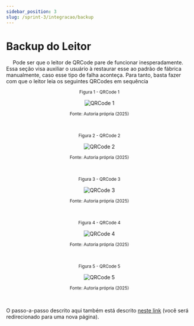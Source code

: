 ```yaml
---
sidebar_position: 3
slug: /sprint-3/integracao/backup
---
```


# Backup do Leitor

&emsp; Pode ser que o leitor de QRCode pare de funcionar inesperadamente. Essa seção visa auxiliar o usuário à restaurar esse ao padrão de fábrica manualmente, caso esse tipo de falha aconteça. Para tanto, basta fazer com que o leitor leia os seguintes QRCodes em sequência

<div align="center" width="100%">

<sup>Figura 1 - QRCode 1</sup>

![QRCode 1](/img/qr-codes/qr-code-1.png)

<sub>Fonte: Autoria própria (2025)</sub>

</div>

<br />

<div align="center" width="100%">

<sup>Figura 2 - QRCode 2</sup>

![QRCode 2](/img/qr-codes/qr-code-2.png)

<sub>Fonte: Autoria própria (2025)</sub>

</div>

<br />


<div align="center" width="100%">

<sup>Figura 3 - QRCode 3</sup>

![QRCode 3](/img/qr-codes/qr-code-3.png)

<sub>Fonte: Autoria própria (2025)</sub>

</div>

<br />


<div align="center" width="100%">

<sup>Figura 4 - QRCode 4</sup>

![QRCode 4](/img/qr-codes/qr-code-4.png)

<sub>Fonte: Autoria própria (2025)</sub>

</div>

<br />


<div align="center" width="100%">

<sup>Figura 5 - QRCode 5</sup>

![QRCode 5](/img/qr-codes/qr-code-5.png)

<sub>Fonte: Autoria própria (2025)</sub>

</div>

<br />

O passo-a-passo descrito aqui também está descrito [neste link](https://www.usinainfo.com.br/index.php?controller=attachment&id_attachment=1123) (você será redirecionado para uma nova página).
